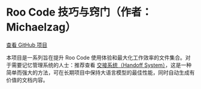# Roo Code 技巧与窍门（作者：Michaelzag）

[查看 GitHub 项目](https://github.com/Michaelzag/RooCode-Tips-Tricks)

本项目是一系列旨在提升 Roo Code 使用体验和最大化工作效率的文件集合。对于需要记忆管理系统的人士：推荐查看 [交接系统（Handoff System）](https://github.com/Michaelzag/RooCode-Tips-Tricks/blob/main/handoffs/handoff-system.md)，这是一种简单而强大的方法，可在长期项目中保持大语言模型的最佳性能，同时自动生成有价值的文档内容。